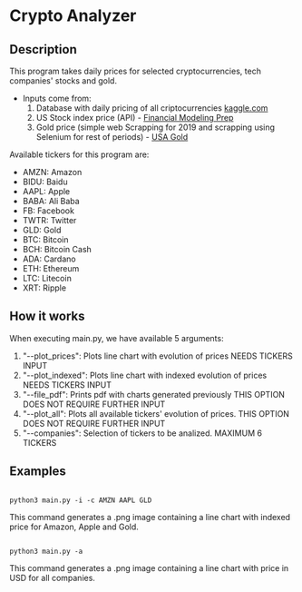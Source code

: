 # Crypto Analyzer

## Description

This program takes daily prices for selected cryptocurrencies, tech companies' stocks and gold.

- Inputs come from:
    1. Database with daily pricing of all criptocurrencies [kaggle.com](kaggle.com)
    2. US Stock index price (API) - [Financial Modeling Prep](https://financialmodelingprep.com/)
    3. Gold price (simple web Scrapping for 2019 and scrapping using Selenium for rest of periods) - [USA Gold](https://www.usagold.com/reference/prices/goldhistory.php)

Available tickers for this program are:

- AMZN: Amazon
- BIDU: Baidu
- AAPL: Apple
- BABA: Ali Baba
- FB: Facebook
- TWTR: Twitter
- GLD: Gold
- BTC: Bitcoin
- BCH: Bitcoin Cash
- ADA: Cardano
- ETH: Ethereum
- LTC: Litecoin
- XRT: Ripple

## How it works

When executing main.py, we have available 5 arguments:

1. "--plot_prices": Plots line chart with evolution of prices NEEDS TICKERS INPUT
2. "--plot_indexed": Plots line chart with indexed evolution of prices NEEDS TICKERS INPUT
3. "--file_pdf": Prints pdf with charts generated previously THIS OPTION DOES NOT REQUIRE FURTHER INPUT
4. "--plot_all": Plots all available tickers' evolution of prices. THIS OPTION DOES NOT REQUIRE FURTHER INPUT
5. "--companies": Selection of tickers to be analized. MAXIMUM 6 TICKERS

## Examples

```

python3 main.py -i -c AMZN AAPL GLD

```
 
This command generates a .png image containing a line chart with indexed price for Amazon, Apple and Gold.

```

python3 main.py -a

```

This command generates a .png image containing a line chart with price in USD for all companies.
